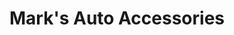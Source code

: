 ---
title: "Mark's Auto Accessories"
url: /welshpool-powys/marks-auto-accessories/
shop: car repair
---